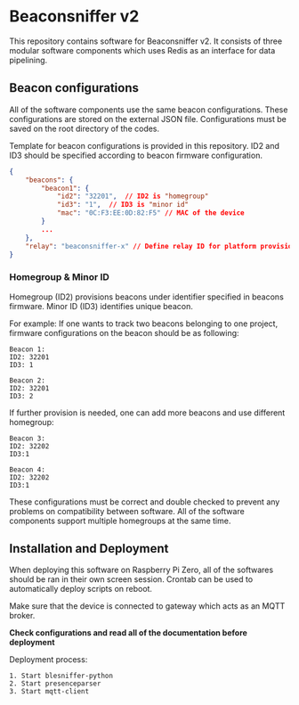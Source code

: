 # Beaconsniffer v2
This repository contains software for Beaconsniffer v2. It consists of three modular software components
which uses Redis as an interface for data pipelining.

## Beacon configurations
All of the software components use the same beacon configurations. These configurations are stored
on the external JSON file. Configurations must be saved on the root directory of the codes.

Template for beacon configurations is provided in this repository.
ID2 and ID3 should be specified according to beacon firmware configuration.

```JSON
{
    "beacons": {
        "beacon1": {
            "id2": "32201",  // ID2 is "homegroup"
            "id3": "1",  // ID3 is "minor id"
            "mac": "0C:F3:EE:0D:82:F5" // MAC of the device
        }
        ...
    },
    "relay": "beaconsniffer-x" // Define relay ID for platform provisioning
}
```

### Homegroup & Minor ID
Homegroup (ID2) provisions beacons under identifier specified in beacons firmware.
Minor ID (ID3) identifies unique beacon.

For example: If one wants to track two beacons belonging to one project,
firmware configurations on the beacon should be as following:

```
Beacon 1:
ID2: 32201
ID3: 1

Beacon 2:
ID2: 32201
ID3: 2
```

If further provision is needed, one can add more beacons and use different homegroup:

```
Beacon 3:
ID2: 32202
ID3:1

Beacon 4:
ID2: 32202
ID3:1
```
These configurations must be correct and double checked to prevent any problems on compatibility between software.
All of the software components support multiple homegroups at the same time.

## Installation and Deployment
When deploying this software on Raspberry Pi Zero, all of the softwares should be
ran in their own screen session. Crontab can be used to automatically deploy scripts on reboot.

Make sure that the device is connected to gateway which acts as an MQTT broker.

**Check configurations and read all of the documentation before deployment**

Deployment process:
```
1. Start blesniffer-python
2. Start presenceparser
3. Start mqtt-client
```